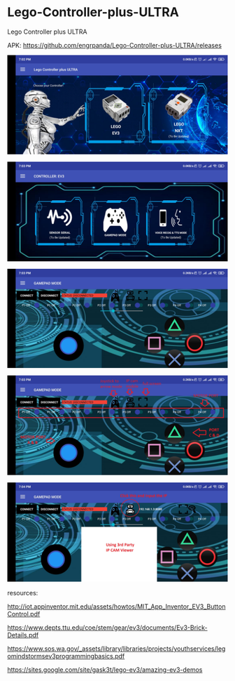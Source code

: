 # Lego-Controller-plus-ULTRA
Lego Controller plus ULTRA

APK: https://github.com/engrpanda/Lego-Controller-plus-ULTRA/releases


![screen1](https://github.com/engrpanda/Lego-Controller-plus-ULTRA/blob/main/pics/1.jpg)


![screen1](https://github.com/engrpanda/Lego-Controller-plus-ULTRA/blob/main/pics/3.jpg)


![screen1](https://github.com/engrpanda/Lego-Controller-plus-ULTRA/blob/main/pics/4.jpg)

![screen1](https://github.com/engrpanda/Lego-Controller-plus-ULTRA/blob/main/pics/6.jpg)

![screen1](https://github.com/engrpanda/Lego-Controller-plus-ULTRA/blob/main/pics/5.jpg)













resources:

http://iot.appinventor.mit.edu/assets/howtos/MIT_App_Inventor_EV3_ButtonControl.pdf

https://www.depts.ttu.edu/coe/stem/gear/ev3/documents/Ev3-Brick-Details.pdf

https://www.sos.wa.gov/_assets/library/libraries/projects/youthservices/legomindstormsev3programmingbasics.pdf

https://sites.google.com/site/gask3t/lego-ev3/amazing-ev3-demos




